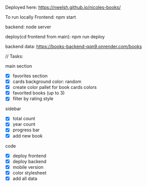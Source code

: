 Deployed here:
https://nwelsh.github.io/nicoles-books/

To run locally
Frontend: npm start

backend: node server

deploy(cd frontend from main): npm run deploy

backend data:
https://books-backend-qqn9.onrender.com/books

// Tasks:

main section
- [x] favorites section
- [x] cards background color: random
- [x] create color pallet for book cards colors
- [x] favorited books (up to 3)
- [x] filter by rating style

sidebar
- [x] total count
- [x] year count 
- [x] progress bar 
- [x] add new book

code
- [x] deploy frontend
- [x] deploy backend
- [x] mobile version
- [x] color stylesheet
- [x] add all data
